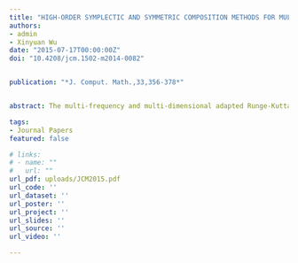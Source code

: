 ```yaml
---
title: "HIGH-ORDER SYMPLECTIC AND SYMMETRIC COMPOSITION METHODS FOR MULTI-FREQUENCY AND MULTI-DIMENSIONAL OSCILLATORY HAMILTONIAN SYSTEMS"
authors:
- admin
- Xinyuan Wu
date: "2015-07-17T00:00:00Z"
doi: "10.4208/jcm.1502-m2014-0082"


publication: "*J. Comput. Math.,33,356-378*"


abstract: The multi-frequency and multi-dimensional adapted Runge-Kutta-Nystr¨om (ARKN) integrators, and multi-frequency and multi-dimensional extended Runge-Kutta-Nystr¨om (ERKN) integrators have been developed to efficiently solve multi-frequency oscillatory Hamiltonian systems. The aim of this paper is to analyze and derive high-order symplectic and symmetric composition methods based on the ARKN integrators and ERKN integrators. We first consider the symplecticity conditions for the multi-frequency and multi-dimensional ARKN integrators. We then analyze the symplecticity of the adjoint integrators of the multi-frequency and multi-dimensional symplectic ARKN integrators and ERKN integrators, respectively. On the basis of the theoretical analysis and by using the idea of composition methods, we derive and propose four new high-order symplectic and symmetric methods for the multi-frequency oscillatory Hamiltonian systems. The numerical results accompanied in this paper quantitatively show the advantage and efficiency of the proposed high-order symplectic and symmetric methods.

tags:
- Journal Papers
featured: false

# links:
# - name: ""
#   url: ""
url_pdf: uploads/JCM2015.pdf
url_code: ''
url_dataset: ''
url_poster: ''
url_project: ''
url_slides: ''
url_source: ''
url_video: ''

---
```



